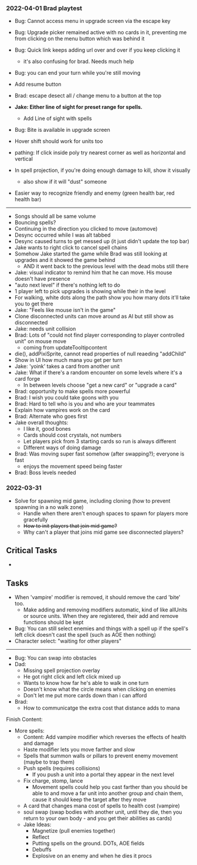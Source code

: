 
### 2022-04-01 Brad playtest
- Bug: Cannot access menu in upgrade screen via the escape key
- Bug: Upgrade picker remained active with no cards in it, preventing me from clicking on the menu button which was behind it
- Bug: Quick link keeps adding url over and over if you keep clicking it
    - it's also confusing for brad.  Needs much help
- Bug: you can end your turn while you're still moving
- Add resume button

- Brad: escape desect all / change menu to a button at the top
- **Jake: Either line of sight for preset range for spells.**
    - Add Line of sight with spells
- Bug: Bite is available in upgrade screen
- Hover shift should work for units too
- pathing: If click inside poly try nearest corner as well as horizontal and vertical
- In spell projection, if you're doing enough damage to kill, show it visually
    - also show if it will "dust" someone
- Easier way to recognize friendly and enemy (green health bar, red health bar)
---
- Songs should all be same volume
- Bouncing spells?
- Continuing in the direction you clicked to move (automove)
- Desync occurred while I was alt tabbed
- Desync caused turns to get messed up (it just didn't update the top bar)
- Jake wants to right click to cancel spell chains
- Somehow Jake started the game while Brad was still looking at upgrades and it showed the game behind
    - AND it went back to the previous level with the dead mobs still there
- Jake: visual indicator to remind him that he can move. His mouse doesn't have presence
- "auto next level" if there's nothing left to do
- 1 player left to pick upgrades is showing while their in the level
- For walking, white dots along the path show you how many dots it'll take you to get there
- Jake: "Feels like mouse isn't in the game"
- Clone disconnected units can move around as AI but still show as disconnected
- Jake: needs unit collision
- Brad: Lots of "could not find player corresponding to player controlled unit" on mouse move
    - coming from updateTooltipcontent
- die(), addPixiSprite, cannot read properties of null reaeding "addChild"
- Show in UI how much mana you get per turn
- Jake: 'yoink' takes a card from another unit
- Jake: What if there's a random encounter on some levels where it's a card forge
    - In between levels choose "get a new card" or "upgrade a card"
- Brad: opportunity to make spells more powerful
- Brad: I wish you could take goons with you
- Brad: Hard to tell who is you and who are your teammates
- Explain how vampires work on the card
- Brad: Alternate who goes first
- Jake overall thoughts:
    - I like it, good bones
    - Cards should cost crystals, not numbers
    - Let players pick from 3 starting cards so run is always different
    - Different ways of doing damage
- Brad: Was moving super fast somehow (after swapping?); everyone is fast
    - enjoys the movement speed being faster
- Brad: Boss levels needed

### 2022-03-31
- Solve for spawning mid game, including cloning (how to prevent spawning in a no walk zone)
    - Handle when there aren't enough spaces to spawn for players more gracefully
    - ~~How to init players that join mid game?~~
    - Why can't a player that joins mid game see disconnected players?
## Critical Tasks
-
## Tasks
- When 'vampire' modifier is removed, it should remove the card 'bite' too.
    - Make adding and removing modifiers automatic, kind of like allUnits or source units.  When they are registered, their
    add and remove functions should be kept
- Bug: You can still select enemies and things with a spell up if the spell's left click doesn't cast the spell (such as AOE then nothing)
- Character select: "waiting  for other players"
---
- Bug: You can swap into obstacles
- Dad:
    - Missing spell projection overlay
    - He got right click and left click mixed up
    - Wants to know how far he's able to walk in one turn
    - Doesn't know what the circle means when clicking on enemies
    - Don't let me put more cards down than i can afford
- Brad:
    - How to communicatge the extra cost that distance adds to mana

Finish Content:
- More spells:
    - Content: Add vampire modifier which reverses the effects of health and damage
    - Haste modifier lets you move farther and slow
    - Spells that summon walls or pillars to prevent enemy movement (maybe to trap them)
    - Push spells (requires collisions)
        - If you push a unit into a portal they appear in the next level
    - Fix charge, stomp, lance
        - Movement spells could help you cast farther than you should be able to and move a far unit into another group and chain them, cause it should keep the target after they move
    - A card that changes mana cost of spells to health cost (vampire)
    - soul swap (swap bodies with another unit, until they die, then you return to your own body - and you get their abilities as cards)
    - Jake Ideas:
        - Magnetize (pull enemies together)
        - Reflect
        - Putting spells on the ground. DOTs, AOE fields
        - Debuffs
        - Explosive on an enemy and when he dies it procs